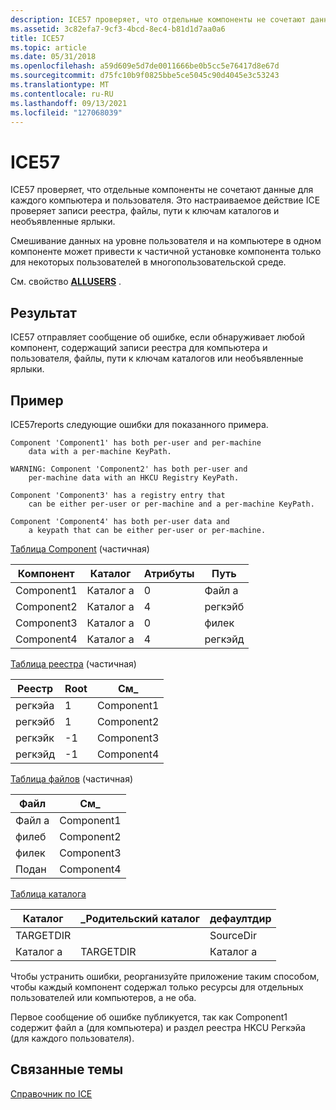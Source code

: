 ```yaml
---
description: ICE57 проверяет, что отдельные компоненты не сочетают данные для каждого компьютера и пользователя. Это настраиваемое действие ICE проверяет записи реестра, файлы, пути к ключам каталогов и необъявленные ярлыки.
ms.assetid: 3c82efa7-9cf3-4bcd-8ec4-b81d1d7aa0a6
title: ICE57
ms.topic: article
ms.date: 05/31/2018
ms.openlocfilehash: a59d609e5d7de0011666be0b5cc5e76417d8e67d
ms.sourcegitcommit: d75fc10b9f0825bbe5ce5045c90d4045e3c53243
ms.translationtype: MT
ms.contentlocale: ru-RU
ms.lasthandoff: 09/13/2021
ms.locfileid: "127068039"
---
```

# <a name="ice57"></a>ICE57

ICE57 проверяет, что отдельные компоненты не сочетают данные для каждого компьютера и пользователя. Это настраиваемое действие ICE проверяет записи реестра, файлы, пути к ключам каталогов и необъявленные ярлыки.

Смешивание данных на уровне пользователя и на компьютере в одном компоненте может привести к частичной установке компонента только для некоторых пользователей в многопользовательской среде.

См. свойство [**ALLUSERS**](allusers.md) .

## <a name="result"></a>Результат

ICE57 отправляет сообщение об ошибке, если обнаруживает любой компонент, содержащий записи реестра для компьютера и пользователя, файлы, пути к ключам каталогов или необъявленные ярлыки.

## <a name="example"></a>Пример

ICE57reports следующие ошибки для показанного примера.

``` syntax
Component 'Component1' has both per-user and per-machine 
    data with a per-machine KeyPath. 
 
WARNING: Component 'Component2' has both per-user and 
    per-machine data with an HKCU Registry KeyPath. 
 
Component 'Component3' has a registry entry that 
    can be either per-user or per-machine and a per-machine KeyPath. 
 
Component 'Component4' has both per-user data and 
    a keypath that can be either per-user or per-machine.
```

[Таблица Component](component-table.md) (частичная)



| Компонент  | Каталог  | Атрибуты | Путь |
|------------|------------|------------|---------|
| Component1 | Каталог а | 0          | Файл а   |
| Component2 | Каталог а | 4          | регкэйб |
| Component3 | Каталог а | 0          | филек   |
| Component4 | Каталог а | 4          | регкэйд |



 

[Таблица реестра](registry-table.md) (частичная)



| Реестр | Root | См\_ |
|----------|------|-------------|
| регкэйа  | 1    | Component1  |
| регкэйб  | 1    | Component2  |
| регкэйк  | -1   | Component3  |
| регкэйд  | -1   | Component4  |



 

[Таблица файлов](file-table.md) (частичная)



| Файл  | См\_ |
|-------|-------------|
| Файл а | Component1  |
| филеб | Component2  |
| филек | Component3  |
| Подан | Component4  |



 

[Таблица каталога](directory-table.md)



| Каталог  | \_Родительский каталог | дефаултдир |
|------------|-------------------|------------|
| TARGETDIR  |                   | SourceDir  |
| Каталог а | TARGETDIR         | Каталог а |



 

Чтобы устранить ошибки, реорганизуйте приложение таким способом, чтобы каждый компонент содержал только ресурсы для отдельных пользователей или компьютеров, а не оба.

Первое сообщение об ошибке публикуется, так как Component1 содержит файл a (для компьютера) и раздел реестра HKCU Регкэйа (для каждого пользователя).

## <a name="related-topics"></a>Связанные темы

<dl> <dt>

[Справочник по ICE](ice-reference.md)
</dt> </dl>

 

 



